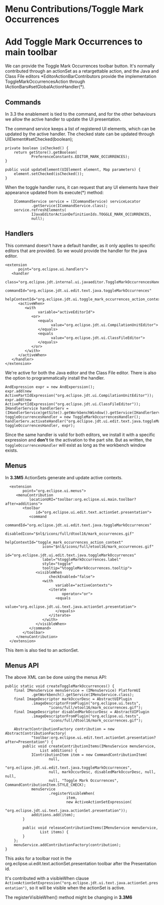 Menu Contributions/Toggle Mark Occurrences
==========================================


Add Toggle Mark Occurrences to main toolbar
===========================================

We can provide the Toggle Mark Occurrences toolbar button. It's normally contributed through an actionSet as a retargettable action, and the Java and Class File editors \*EditorActionBarContributors provide the implementation ToggleMarkOccurrencesAction through IActionBars#setGlobalActionHandler(\*).

Commands
--------

In 3.3 the enablement is tied to the command, and for the other behaviours we allow the active handler to update the UI presentation.

The command service keeps a list of registered UI elements, which can be updated by the active handler. The checked state can be updated through UIElement#setChecked(boolean);

    private boolean isChecked() {
    	return getStore().getBoolean(
    			PreferenceConstants.EDITOR_MARK_OCCURRENCES);
    }
    
    public void updateElement(UIElement element, Map parameters) {
    	element.setChecked(isChecked());
    }
    

 

When the toggle handler runs, it can request that any UI elements have their appearance updated from its execute(*) method:

 

    	ICommandService service = (ICommandService) serviceLocator
    			.getService(ICommandService.class);
    	service.refreshElements(
    			IJavaEditorActionDefinitionIds.TOGGLE_MARK_OCCURRENCES,
    			null);
    

 

  

Handlers
--------

This command doesn't have a default handler, as it only applies to specific editors that are provided. So we would provide the handler for the java editor.

    <extension
          point="org.eclipse.ui.handlers">
       <handler
             class="org.eclipse.jdt.internal.ui.javaeditor.ToggleMarkOccurrencesHandler"
             commandId="org.eclipse.jdt.ui.edit.text.java.toggleMarkOccurrences"
             helpContextId="org.eclipse.jdt.ui.toggle_mark_occurrences_action_context">
          <activeWhen>
             <with
                   variable="activeEditorId">
                <or>
                   <equals
                         value="org.eclipse.jdt.ui.CompilationUnitEditor">
                   </equals>
                   <equals
                         value="org.eclipse.jdt.ui.ClassFileEditor">
                   </equals>
                </or>
             </with>
          </activeWhen>
       </handler>
    </extension>
    

 

  
We're active for both the Java editor and the Class File editor. There is also the option to programmatically install the handler.

    AndExpression expr = new AndExperssion();
    expr.add(new ActivePartIdExpression("org.eclipse.jdt.ui.CompilationUnitEditor"));
    expr.add(new ActivePartIdExpression("org.eclipse.jdt.ui.ClassFileEditor"));
    IHandlerService handlerServ = (IHandlerService)getSite().getWorkbenchWindow().getService(IHandlerService.class);
    toggleOccurrencesHandler = new ToggleMarkOccurrencesHandler();
    handlerServ.activateHandler("org.eclipse.jdt.ui.edit.text.java.toggleMarkOccurrences", toggleOccurrencesHandler, expr);
    

 

Since the same handler is valid for both editors, we install it with a specific expression and **don't** tie the activation to the part site. But as written, the `toggleOccurrencesHandler` will exist as long as the workbench window exists.

Menus
-----

In **3.3M5** ActionSets generate and update active contexts.

  

 

      <extension
            point="org.eclipse.ui.menus">
         <menuContribution
               locationURI="toolbar:org.eclipse.ui.main.toolbar?after=additions">
            <toolbar
                  id="org.eclipse.ui.edit.text.actionSet.presentation">
               <command
                     commandId="org.eclipse.jdt.ui.edit.text.java.toggleMarkOccurrences"
                     disabledIcon="$nl$/icons/full/dtool16/mark_occurrences.gif"
                     helpContextId="toggle_mark_occurrences_action_context"
                     icon="$nl$/icons/full/etool16/mark_occurrences.gif"
                     id="org.eclipse.jdt.ui.edit.text.java.toggleMarkOccurrences"
                     label="%toggleMarkOccurrences.label"
                     style="toggle"
                     tooltip="%toggleMarkOccurrences.tooltip">
                  <visibleWhen
                        checkEnabled="false">
                     <with
                           variable="activeContexts">
                        <iterate
                              operator="or">
                           <equals
                                 value="org.eclipse.jdt.ui.text.java.actionSet.presentation">
                           </equals>
                        </iterate>
                     </with>
                  </visibleWhen>
               </command>
            </toolbar>
         </menuContribution>
      </extension>
    

 

  
This item is also tied to an actionSet.

Menus API
---------

The above XML can be done using the menus API:

    public static void createToggleMarkOccurrences() {
        final IMenuService menuService = (IMenuService) PlatformUI
                .getWorkbench().getService(IMenuService.class);
        final ImageDescriptor markOccurDesc = AbstractUIPlugin
                .imageDescriptorFromPlugin("org.eclipse.ui.tests",
                        "icons/full/etool16/mark_occurrences.gif");
        final ImageDescriptor disabledMarkOccurDesc = AbstractUIPlugin
                .imageDescriptorFromPlugin("org.eclipse.ui.tests",
                        "icons/full/dtool16/mark_occurrences.gif");
    
        AbstractContributionFactory contribution = new AbstractContributionFactory(
                "toolbar:org.eclipse.ui.edit.text.actionSet.presentation?after=Presentation") {
            public void createContributionItems(IMenuService menuService,
                    List additions) {
                IContributionItem item = new CommandContributionItem(
                        null,
                        "org.eclipse.jdt.ui.edit.text.java.toggleMarkOccurrences",
                        null, markOccurDesc, disabledMarkOccurDesc, null, null,
                        null, "Toggle Mark Occurrences", CommandContributionItem.STYLE_CHECK);
                menuService
                        .registerVisibleWhen(
                                item,
                                new ActiveActionSetExpression(
                                        "org.eclipse.jdt.ui.text.java.actionSet.presentation"));
                additions.add(item);
            }
    
            public void releaseContributionItems(IMenuService menuService,
                    List items) {
            }
        };
        menuService.addContributionFactory(contribution);
    }
    

 

  
This asks for a toolbar root in the org.eclipse.ui.edit.text.actionSet.presentation toolbar after the Presentation id.

It's contributed with a visibleWhen clause `ActiveActionSetExpression("org.eclipse.jdt.ui.text.java.actionSet.presentation")`, so it will be visible when the actionSet is active.

The registerVisibleWhen() method might be changing in **3.3M6**


